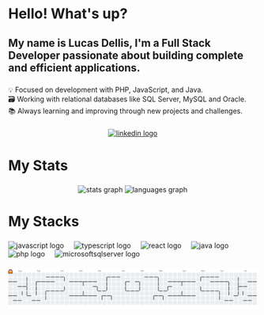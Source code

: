 <h1 align="left">Hello! What's up?</h1>

###

<h2 align="left">My name is Lucas Dellis, I'm a Full Stack Developer passionate about building complete and efficient applications.</h2>

###

<p align="left">💡 Focused on development with PHP, JavaScript, and Java.<br>🗃️ Working with relational databases like SQL Server, MySQL and Oracle.<br>📚 Always learning and improving through new projects and challenges.</p>

###

<div align="center">
  <a href="https://www.linkedin.com/in/lucas-dellis-371a7a199/" target="_blank">
    <img src="https://img.shields.io/static/v1?message=LinkedIn&logo=linkedin&label=&color=0077B5&logoColor=white&labelColor=&style=for-the-badge" height="40" alt="linkedin logo"  />
  </a>
</div>

###

<h1 align="left">My Stats</h1>

###

<div align="center">
  <img src="https://github-readme-stats.vercel.app/api?username=DellisLucas&hide_title=false&hide_rank=false&show_icons=true&include_all_commits=true&count_private=true&disable_animations=false&theme=dracula&locale=en&hide_border=false&order=1" height="150" alt="stats graph"  />
  <img src="https://github-readme-stats.vercel.app/api/top-langs?username=DellisLucas&locale=en&hide_title=false&layout=compact&card_width=320&langs_count=5&theme=dracula&hide_border=false&order=2" height="150" alt="languages graph"  />
</div>

###

<h1 align="left">My Stacks</h1>

###

<div align="left">
  <img src="https://cdn.jsdelivr.net/gh/devicons/devicon/icons/javascript/javascript-original.svg" height="40" alt="javascript logo"  />
  <img width="12" />
  <img src="https://cdn.jsdelivr.net/gh/devicons/devicon/icons/typescript/typescript-original.svg" height="40" alt="typescript logo"  />
  <img width="12" />
  <img src="https://cdn.jsdelivr.net/gh/devicons/devicon/icons/react/react-original.svg" height="40" alt="react logo"  />
  <img width="12" />
  <img src="https://cdn.jsdelivr.net/gh/devicons/devicon/icons/java/java-original.svg" height="40" alt="java logo"  />
  <img width="12" />
  <img src="https://cdn.jsdelivr.net/gh/devicons/devicon/icons/php/php-original.svg" height="40" alt="php logo"  />
  <img width="12" />
  <img src="https://cdn.jsdelivr.net/gh/devicons/devicon/icons/microsoftsqlserver/microsoftsqlserver-plain.svg" height="40" alt="microsoftsqlserver logo"  />
</div>

###

<picture>
  <source media="(prefers-color-scheme: dark)" srcset="https://raw.githubusercontent.com/DellisLucas/DellisLucas/output/pacman-contribution-graph-dark.svg">
  <source media="(prefers-color-scheme: light)" srcset="https://raw.githubusercontent.com/DellisLucas/DellisLucas/output/pacman-contribution-graph.svg">
  <img alt="pacman contribution graph" src="https://raw.githubusercontent.com/DellisLucas/DellisLucas/output/pacman-contribution-graph.svg">
</picture>

###
